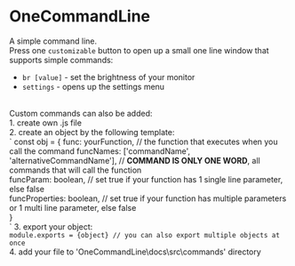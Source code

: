 # OneCommandLine
A simple command line.<br> 
Press one <code>customizable</code> button to open up a small one line window that supports simple commands:<br>
- <code>br [value]</code> - set the brightness of your monitor
- <code>settings</code> - opens up the settings menu
<br>
Custom commands can also be added:<br>
1. create own .js file<br>
2. create an object by the following template:<br>
`
const obj = {
    func: yourFunction, // the function that executes when you call the command
    funcNames: ['commandName', 'alternativeCommandName'], // <b>COMMAND IS ONLY ONE WORD</b>, all commands that will call the function<br>
    funcParam: boolean, // set true if your function has 1 single line parameter, else false<br>
    funcProperties: boolean, // set true if your function has multiple parameters or 1 multi line parameter, else false<br>
}<br>
`
3. export your object:<br>
<code>module.exports = {object} // you can also export multiple objects at once</code><br>
4. add your file to 'OneCommandLine\docs\src\commands' directory<br>
